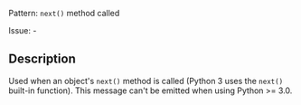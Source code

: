 Pattern: `next()` method called

Issue: -

## Description

Used when an object's `next()` method is called (Python 3 uses the `next()` built-in function). This message can't be emitted when using Python >= 3.0.